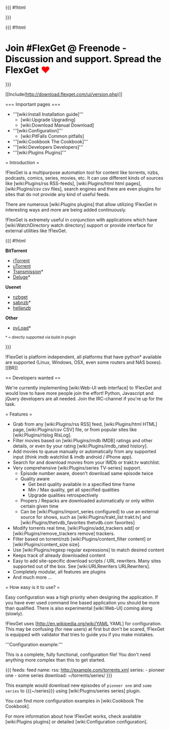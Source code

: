 {{{
#!html
<!--
<div id="login_note">For more permissions (edit wiki, browse sources) login with username: <b>flexget</b> password: <b>anon</b></div>
-->
}}}

{{{
#!html
<h1 style="text-align: left; color: #000">Join #FlexGet @ Freenode - Discussion and support. Spread the FlexGet <font style="color: red">&hearts;</font></h1>
}}}

[[Include(http://download.flexget.com/ui/version.php)]]

=== Important pages ===

 * '''[wiki:Install Installation guide]'''
   * [wiki:Upgrade Upgrading]
   * [wiki:Download Manual Download]
 * '''[wiki:Configuration]'''
   * [wiki:PitFalls Common pitfalls]
 * '''[wiki:Cookbook The Cookbook]'''
 * '''[wiki:Developers Developers]'''
 * '''[wiki:Plugins Plugins]'''

= Introduction =

!FlexGet is a multipurpose automation tool for content like torrents, nzbs, podcasts, comics, series, movies, etc. It can use different kinds of sources like [wiki:Plugins/rss RSS-feeds], [wiki:Plugins/html html pages], [wiki:Plugins/csv csv files], search engines and there are even plugins for sites that do not provide any kind of useful feeds.

There are numerous [wiki:Plugins plugins] that allow utilizing !FlexGet in interesting ways and more are being added continuously.

!FlexGet is extremely useful in conjunction with applications which have [wiki:WatchDirectory watch directory] support or provide interface for external utilities like !FlexGet.

{{{
#!html
<div>

<div class="supported">
<b>BitTorrent</b>
<ul>
  <li><a href="http://libtorrent.rakshasa.no/">rTorrent</a></li>
  <li><a href="http://utorrent.com">uTorrent</a></li>
  <li><a href="http://www.transmissionbt.com/">Transmission</a>*</li>
  <li><a href="http://deluge-torrent.org/">Deluge</a>*</li>
</ul>
</div>

<div class="supported">
<b>Usenet</b>
<ul>
  <li><a href="http://nzbget.sourceforge.net/">nzbget</a></li>
  <li><a href="http://www.sabnzbd.org/">sabnzb</a>*</li>
  <li><a href="http://www.hellanzb.com">hellanzb</a></li>
</ul>
</div>

<div class="supported">
<b>Other</b>
<ul>
  <li><a href="http://pyload.org/">pyLoad</a>*</li>
</ul>
</div>

<div class="clearing">
</div>

<sup>* = directly supported via build in plugin</sup>

}}}

!FlexGet is platform independent, all platforms that have python* available are supported (Linux, Windows, OSX, even some routers and NAS boxes).[[BR]]

== Developers wanted ==

We're currently implementing [wiki:Web-UI web interface] to !FlexGet and would love to have more people join the effort! Python, Javascript and jQuery developers are all needed. Join the IRC-channel if you're up for the task.

= Features =

 * Grab from any [wiki:Plugins/rss RSS] feed, [wiki:Plugins/html HTML] page, [wiki:Plugins/csv CSV] file, or from popular sites like [wiki:Plugins/rlslog RlsLog].
 * Filter movies based on [wiki:Plugins/imdb IMDB] ratings and other details, or even by your rating [wiki:Plugins/imdb_rated history].
 * Add movies to queue manually or automatically from any supported input (think imdb watchlist & imdb android / iPhone app).
 * Search for and download movies from your IMDb or trakt.tv watchlist.
 * Very comprehensive [wiki:Plugins/series TV-series] support.
   * Episode number aware, doesn't download same episode twice
   * Quality aware
     * Get best quality available in a specified time frame
     * Min / Max quality, get all specified qualities
     * Upgrade qualities retrospectively
   * Propers / Repacks are downloaded automatically or only within certain given time
   * Can be [wiki:Plugins/import_series configured] to use an external source for shows, such as [wiki:Plugins/trakt_list trakt.tv] and [wiki:Plugins/thetvdb_favorites thetvdb.com favorites]
 * Modify torrents real time, [wiki:Plugins/add_trackers add] or [wiki:Plugins/remove_trackers remove] trackers.
 * Filter based on torrent/nzb [wiki:Plugins/content_filter content] or [wiki:Plugins/content_size size].
 * Use [wiki:Plugins/regexp regular expressions] to match desired content
 * Keeps track of already downloaded content
 * Easy to add site-specific download scripts / URL rewriters. Many sites supported out of the box. See [wiki:URLRewriters URLRewriters].
 * Completely modular, all features are plugins
 * And much more ...

= How easy is it to use? =

Easy configuration was a high priority when designing the application. If you have ever used command line based application you should be more than qualified. There is also experimental [wiki:Web-UI] coming along (slowly).

!FlexGet uses [http://en.wikipedia.org/wiki/YAML YAML] for configuration. This may be confusing (for new users) at first but don't be scared, !FlexGet is equipped with validator that tries to guide you if you make mistakes.

'''Configuration example:''' 

This is a complete, fully functional, configuration file! You don't need anything more complex than this to get started.

{{{
feeds:
  feed name:
    rss: http://example.com/torrents.xml
    series:
      - pioneer one
      - some series
    download: ~/torrents/series/
}}}

This example would download new episodes of `pioneer one` and `some series` to {{{~/series}}} using [wiki:Plugins/series series] plugin.

You can find more configuration examples in [wiki:Cookbook The Cookbook].

For more information about how !FlexGet works, check available [wiki:Plugins plugins] or detailed [wiki:Configuration configuration].
